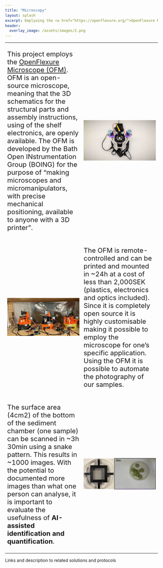 ```yaml
---
title: "Microscopy"
layout: splash
excerpt: Emplyoing the <a href="https://openflexure.org/">OpenFlexure Microscope</a>
header:
  overlay_image: /assets/images/2.png
---
```


<style>
td, tr {
   border: none!important;
}
</style>

<table width="100%">
 <tr>
    <td width="50%"><p style="font-size:22px">This project employs the <a href="https://openflexure.org/">OpenFlexure Microscope (OFM)</a>. OFM is an open-source microscope, meaning that the 3D schematics for the structural parts and assembly instructions, using of the shelf electronics, are openly available. The OFM is developed by the Bath Open INstrumentation Group (BOING) for the purpose of “making microscopes and micromanipulators, with precise mechanical positioning, available to anyone with a 3D printer”. </p>
</td>
    <td width="50%"><img src="/assets/images/2.1.jpg" width="100%">
</td>
</tr>

 <tr>
     <td><img src="/assets/images/2.2.jpeg" width="100%">
</td>
    <td><p style="font-size:22px">The OFM is remote-controlled and can be printed and mounted in ~24h at a cost of less than 2,000SEK (plastics, electronics and optics included). Since it is completely open source it is highly customisable making it possible to employ the microscope for one’s specific application. Using the OFM it is possible to automate the photography of our samples.  </p>
</td>
</tr>

 <tr>
    <td><p style="font-size:22px">The surface area (4cm2) of the bottom of the sediment chamber (one sample) can be scanned in ~3h 30min using a snake pattern. This results in ~1000 images. With the potential to documented more images than what one person can analyse, it is important to evaluate the usefulness of <strong>AI-assisted identification and quantification</strong>. </p>
</td>
    <td><img src="/assets/images/2.3.PNG" width="100%">
</td>
</tr>

</table>

Links and description to related solutions and protocols